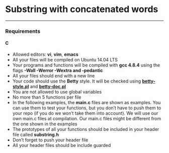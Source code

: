 # Substring with concatenated words
****
### Requirements
#### C
* Allowed editors: **vi**, **vim**, **emacs**
* All your files will be compiled on Ubuntu 14.04 LTS
* Your programs and functions will be compiled with **gcc 4.8.4** using the flags **-Wall -Werror -Wextra and -pedantic**
* All your files should end with a new line
* Your code should use the **Betty** style. It will be checked using [**betty-style.pl**](https://github.com/hs-hq/Betty/blob/master/betty-style.pl) and [**betty-doc.pl**](https://github.com/hs-hq/Betty/blob/master/betty-doc.pl)
* You are not allowed to use global variables
* No more than 5 functions per file
* In the following examples, the **main.c** files are shown as examples. You can use them to test your functions, but you don’t have to push them to your repo (if you do we won’t take them into account). We will use our own main.c files at compilation. Our main.c files might be different from the one shown in the examples
* The prototypes of all your functions should be included in your header file called **substring.h**
* Don’t forget to push your header file
* All your header files should be include guarded